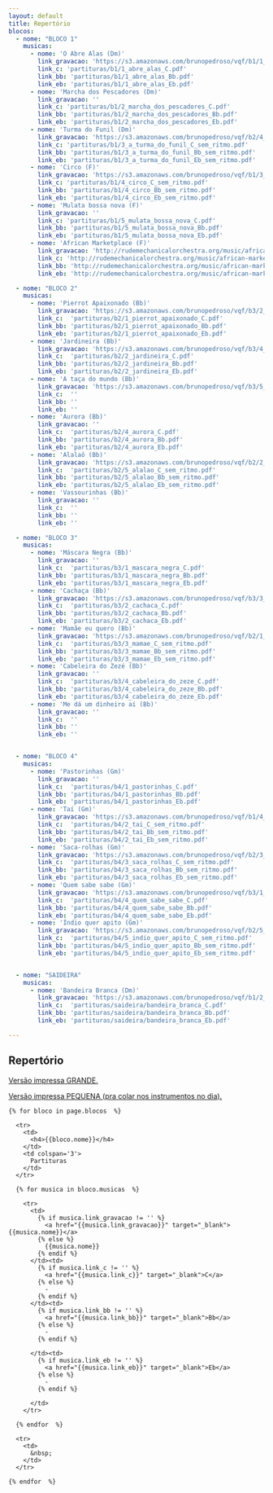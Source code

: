 ```yaml
---
layout: default
title: Repertório
blocos:
  - nome: "BLOCO 1"
    musicas:
      - nome: 'O Abre Alas (Dm)'
        link_gravacao: 'https://s3.amazonaws.com/brunopedroso/vqf/b1/1_AbreAlas.mp3'
        link_c: 'partituras/b1/1_abre_alas_C.pdf'
        link_bb: 'partituras/b1/1_abre_alas_Bb.pdf'
        link_eb: 'partituras/b1/1_abre_alas_Eb.pdf'
      - nome: 'Marcha dos Pescadores (Dm)'
        link_gravacao: ''
        link_c: 'partituras/b1/2_marcha_dos_pescadores_C.pdf'
        link_bb: 'partituras/b1/2_marcha_dos_pescadores_Bb.pdf'
        link_eb: 'partituras/b1/2_marcha_dos_pescadores_Eb.pdf'
      - nome: 'Turma do Funil (Dm)'
        link_gravacao: 'https://s3.amazonaws.com/brunopedroso/vqf/b2/4_Funil.mp3'
        link_c: 'partituras/b1/3_a_turma_do_funil_C_sem_ritmo.pdf'
        link_bb: 'partituras/b1/3_a_turma_do_funil_Bb_sem_ritmo.pdf'
        link_eb: 'partituras/b1/3_a_turma_do_funil_Eb_sem_ritmo.pdf'
      - nome: 'Circo (F)'
        link_gravacao: 'https://s3.amazonaws.com/brunopedroso/vqf/b1/3_Circo.mp3'
        link_c: 'partituras/b1/4_circo_C_sem_ritmo.pdf'
        link_bb: 'partituras/b1/4_circo_Bb_sem_ritmo.pdf'
        link_eb: 'partituras/b1/4_circo_Eb_sem_ritmo.pdf'
      - nome: 'Mulata bossa nova (F)'
        link_gravacao: ''
        link_c: 'partituras/b1/5_mulata_bossa_nova_C.pdf'
        link_bb: 'partituras/b1/5_mulata_bossa_nova_Bb.pdf'
        link_eb: 'partituras/b1/5_mulata_bossa_nova_Eb.pdf'
      - nome: 'African Marketplace (F)'
        link_gravacao: 'http://rudemechanicalorchestra.org/music/african-marketplace'
        link_c: 'http://rudemechanicalorchestra.org/music/african-marketplace'
        link_bb: 'http://rudemechanicalorchestra.org/music/african-marketplace'
        link_eb: 'http://rudemechanicalorchestra.org/music/african-marketplace'

  - nome: "BLOCO 2"
    musicas:
      - nome: 'Pierrot Apaixonado (Bb)'
        link_gravacao: 'https://s3.amazonaws.com/brunopedroso/vqf/b3/2_Pierrot.mp3'
        link_c:  'partituras/b2/1_pierrot_apaixonado_C.pdf'
        link_bb: 'partituras/b2/1_pierrot_apaixonado_Bb.pdf'
        link_eb: 'partituras/b2/1_pierrot_apaixonado_Eb.pdf'
      - nome: 'Jardineira (Bb)'
        link_gravacao: 'https://s3.amazonaws.com/brunopedroso/vqf/b3/4_jardineira.mp3'
        link_c:  'partituras/b2/2_jardineira_C.pdf'
        link_bb: 'partituras/b2/2_jardineira_Bb.pdf'
        link_eb: 'partituras/b2/2_jardineira_Eb.pdf'
      - nome: 'A taça do mundo (Bb)'
        link_gravacao: 'https://s3.amazonaws.com/brunopedroso/vqf/b3/5_a_taca_do_mundo.mp3'
        link_c:  ''
        link_bb: ''
        link_eb: ''
      - nome: 'Aurora (Bb)'
        link_gravacao: ''
        link_c:  'partituras/b2/4_aurora_C.pdf'
        link_bb: 'partituras/b2/4_aurora_Bb.pdf'
        link_eb: 'partituras/b2/4_aurora_Eb.pdf'
      - nome: 'Alalaô (Bb)'
        link_gravacao: 'https://s3.amazonaws.com/brunopedroso/vqf/b2/2_Alalao.mp3'
        link_c:  'partituras/b2/5_alalao_C_sem_ritmo.pdf'
        link_bb: 'partituras/b2/5_alalao_Bb_sem_ritmo.pdf'
        link_eb: 'partituras/b2/5_alalao_Eb_sem_ritmo.pdf'
      - nome: 'Vassourinhas (Bb)'
        link_gravacao: ''
        link_c:  ''
        link_bb: ''
        link_eb: ''

  - nome: "BLOCO 3"
    musicas:
      - nome: 'Máscara Negra (Bb)'
        link_gravacao: ''
        link_c:  'partituras/b3/1_mascara_negra_C.pdf'
        link_bb: 'partituras/b3/1_mascara_negra_Bb.pdf'
        link_eb: 'partituras/b3/1_mascara_negra_Eb.pdf'
      - nome: 'Cachaça (Bb)'
        link_gravacao: 'https://s3.amazonaws.com/brunopedroso/vqf/b3/3_Cachaca.mp3'
        link_c:  'partituras/b3/2_cachaca_C.pdf'
        link_bb: 'partituras/b3/2_cachaca_Bb.pdf'
        link_eb: 'partituras/b3/2_cachaca_Eb.pdf'
      - nome: 'Mamãe eu quero (Bb)'
        link_gravacao: 'https://s3.amazonaws.com/brunopedroso/vqf/b2/1_Mamae.mp3'
        link_c:  'partituras/b3/3_mamae_C_sem_ritmo.pdf'
        link_bb: 'partituras/b3/3_mamae_Bb_sem_ritmo.pdf'
        link_eb: 'partituras/b3/3_mamae_Eb_sem_ritmo.pdf'
      - nome: 'Cabeleira do Zezé (Bb)'
        link_gravacao: ''
        link_c:  'partituras/b3/4_cabeleira_do_zeze_C.pdf'
        link_bb: 'partituras/b3/4_cabeleira_do_zeze_Bb.pdf'
        link_eb: 'partituras/b3/4_cabeleira_do_zeze_Eb.pdf'
      - nome: 'Me dá um dinheiro aí (Bb)'
        link_gravacao: ''
        link_c:  ''
        link_bb: ''
        link_eb: ''


  - nome: "BLOCO 4"
    musicas:
      - nome: 'Pastorinhas (Gm)'
        link_gravacao: ''
        link_c:  'partituras/b4/1_pastorinhas_C.pdf'
        link_bb: 'partituras/b4/1_pastorinhas_Bb.pdf'
        link_eb: 'partituras/b4/1_pastorinhas_Eb.pdf'
      - nome: 'Taí (Gm)'
        link_gravacao: 'https://s3.amazonaws.com/brunopedroso/vqf/b1/4_Tai.mp3'
        link_c:  'partituras/b4/2_tai_C_sem_ritmo.pdf'
        link_bb: 'partituras/b4/2_tai_Bb_sem_ritmo.pdf'
        link_eb: 'partituras/b4/2_tai_Eb_sem_ritmo.pdf'
      - nome: 'Saca-rolhas (Gm)'
        link_gravacao: 'https://s3.amazonaws.com/brunopedroso/vqf/b2/3_Sacarolhas.mp3'
        link_c:  'partituras/b4/3_saca_rolhas_C_sem_ritmo.pdf'
        link_bb: 'partituras/b4/3_saca_rolhas_Bb_sem_ritmo.pdf'
        link_eb: 'partituras/b4/3_saca_rolhas_Eb_sem_ritmo.pdf'
      - nome: 'Quem sabe sabe (Gm)'
        link_gravacao: 'https://s3.amazonaws.com/brunopedroso/vqf/b3/1_quem_sabe_sabe.mp3'
        link_c:  'partituras/b4/4_quem_sabe_sabe_C.pdf'
        link_bb: 'partituras/b4/4_quem_sabe_sabe_Bb.pdf'
        link_eb: 'partituras/b4/4_quem_sabe_sabe_Eb.pdf'
      - nome: 'Índio quer apito (Gm)'
        link_gravacao: 'https://s3.amazonaws.com/brunopedroso/vqf/b2/5_Indio.mp3'
        link_c:  'partituras/b4/5_indio_quer_apito_C_sem_ritmo.pdf'
        link_bb: 'partituras/b4/5_indio_quer_apito_Bb_sem_ritmo.pdf'
        link_eb: 'partituras/b4/5_indio_quer_apito_Eb_sem_ritmo.pdf'


  - nome: "SAIDEIRA"
    musicas:
      - nome: 'Bandeira Branca (Dm)'
        link_gravacao: 'https://s3.amazonaws.com/brunopedroso/vqf/b1/2_BandeiraBranca.mp3'
        link_c:  'partituras/saideira/bandeira_branca_C.pdf'
        link_bb: 'partituras/saideira/bandeira_branca_Bb.pdf'
        link_eb: 'partituras/saideira/bandeira_branca_Eb.pdf'

---
```




<style type="text/css" media="screen">
  td {
    padding: 5px 10px;
  }

  h4 {
    font-size: 1.5em;
    font-weight: bold;
    margin-top:30px;
  }
</style>

## Repertório

  <a href='partituras/repertorio_script.pdf' target='_blank'>Versão impressa GRANDE.</a>

  <a href='partituras/repertorio_pequeno.pdf' target='_blank'>Versão impressa PEQUENA (pra colar nos instrumentos no dia).</a>

  <table>

    {% for bloco in page.blocos  %}

      <tr>
        <td>
          <h4>{{bloco.nome}}</h4>
        </td>
        <td colspan='3'>
          Partituras
        </td>
      </tr>

      {% for musica in bloco.musicas  %}

        <tr>
          <td>
            {% if musica.link_gravacao != '' %}
              <a href="{{musica.link_gravacao}}" target="_blank">{{musica.nome}}</a>
            {% else %}
              {{musica.nome}}
            {% endif %}
          </td><td>
            {% if musica.link_c != '' %}
              <a href="{{musica.link_c}}" target="_blank">C</a>
            {% else %}
              -
            {% endif %}
          </td><td>
            {% if musica.link_bb != '' %}
              <a href="{{musica.link_bb}}" target="_blank">Bb</a>
            {% else %}
              -
            {% endif %}

          </td><td>
            {% if musica.link_eb != '' %}
              <a href="{{musica.link_eb}}" target="_blank">Eb</a>
            {% else %}
              -
            {% endif %}

          </td>
        </tr>

      {% endfor  %}

      <tr>
        <td>
          &nbsp;
        </td>
      </tr>

    {% endfor  %}


  </table>













